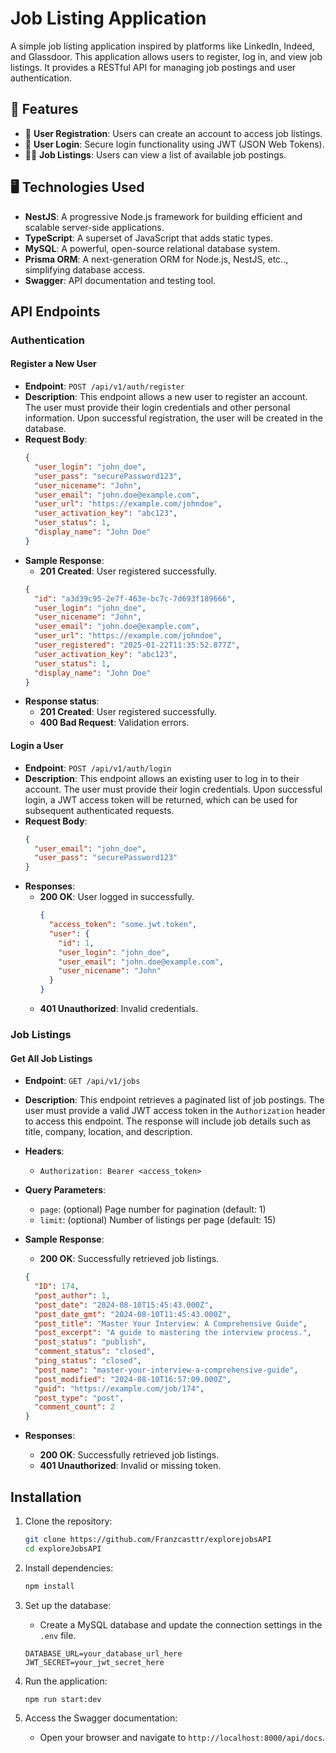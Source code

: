 # Job Listing Application

A simple job listing application inspired by platforms like LinkedIn, Indeed, and Glassdoor. This application allows users to register, log in, and view job listings. It provides a RESTful API for managing job postings and user authentication.

## 🚀 Features

- 📄 **User Registration**: Users can create an account to access job listings.
- 🔑 **User Login**: Secure login functionality using JWT (JSON Web Tokens).
- 👨‍💻 **Job Listings**: Users can view a list of available job postings.

## 🖥️ Technologies Used

- **NestJS**: A progressive Node.js framework for building efficient and scalable server-side applications.
- **TypeScript**: A superset of JavaScript that adds static types.
- **MySQL**: A powerful, open-source relational database system.
- **Prisma ORM**: A next-generation ORM for Node.js, NestJS, etc.., simplifying database access.
- **Swagger**: API documentation and testing tool.

## API Endpoints

### Authentication

#### Register a New User

- **Endpoint**: `POST /api/v1/auth/register`
- **Description**: This endpoint allows a new user to register an account. The user must provide their login credentials and other personal information. Upon successful registration, the user will be created in the database.
- **Request Body**:
  ```json
  {
    "user_login": "john_doe",
    "user_pass": "securePassword123",
    "user_nicename": "John",
    "user_email": "john.doe@example.com",
    "user_url": "https://example.com/johndoe",
    "user_activation_key": "abc123",
    "user_status": 1,
    "display_name": "John Doe"
  }
  ```
- **Sample Response**:
  - **201 Created**: User registered successfully.
  ```json
  {
    "id": "a3d39c95-2e7f-463e-bc7c-7d693f189666",
    "user_login": "john_doe",
    "user_nicename": "John",
    "user_email": "john.doe@example.com",
    "user_url": "https://example.com/johndoe",
    "user_registered": "2025-01-22T11:35:52.877Z",
    "user_activation_key": "abc123",
    "user_status": 1,
    "display_name": "John Doe"
  }
  ```
- **Response status**:
  - **201 Created**: User registered successfully.
  - **400 Bad Request**: Validation errors.

#### Login a User

- **Endpoint**: `POST /api/v1/auth/login`
- **Description**: This endpoint allows an existing user to log in to their account. The user must provide their login credentials. Upon successful login, a JWT access token will be returned, which can be used for subsequent authenticated requests.
- **Request Body**:
  ```json
  {
    "user_email": "john_doe",
    "user_pass": "securePassword123"
  }
  ```
- **Responses**:
  - **200 OK**: User logged in successfully.
    ```json
    {
      "access_token": "some.jwt.token",
      "user": {
        "id": 1,
        "user_login": "john_doe",
        "user_email": "john.doe@example.com",
        "user_nicename": "John"
      }
    }
    ```
  - **401 Unauthorized**: Invalid credentials.

### Job Listings

#### Get All Job Listings

- **Endpoint**: `GET /api/v1/jobs`
- **Description**: This endpoint retrieves a paginated list of job postings. The user must provide a valid JWT access token in the `Authorization` header to access this endpoint. The response will include job details such as title, company, location, and description.
- **Headers**:
  - `Authorization: Bearer <access_token>`
- **Query Parameters**:

  - `page`: (optional) Page number for pagination (default: 1)
  - `limit`: (optional) Number of listings per page (default: 15)

- **Sample Response**:
  - **200 OK**: Successfully retrieved job listings.
  ```json
  {
    "ID": 174,
    "post_author": 1,
    "post_date": "2024-08-10T15:45:43.000Z",
    "post_date_gmt": "2024-08-10T11:45:43.000Z",
    "post_title": "Master Your Interview: A Comprehensive Guide",
    "post_excerpt": "A guide to mastering the interview process.",
    "post_status": "publish",
    "comment_status": "closed",
    "ping_status": "closed",
    "post_name": "master-your-interview-a-comprehensive-guide",
    "post_modified": "2024-08-10T16:57:09.000Z",
    "guid": "https://example.com/job/174",
    "post_type": "post",
    "comment_count": 2
  }
  ```
- **Responses**:
  - **200 OK**: Successfully retrieved job listings.
  - **401 Unauthorized**: Invalid or missing token.

## Installation

1. Clone the repository:

   ```bash
   git clone https://github.com/Franzcasttr/explorejobsAPI
   cd exploreJobsAPI
   ```

2. Install dependencies:

   ```bash
   npm install
   ```

3. Set up the database:

   - Create a MySQL database and update the connection settings in the `.env` file.

   ```plaintext
   DATABASE_URL=your_database_url_here
   JWT_SECRET=your_jwt_secret_here
   ```

4. Run the application:

   ```bash
   npm run start:dev
   ```

5. Access the Swagger documentation:
   - Open your browser and navigate to `http://localhost:8000/api/docs`.
